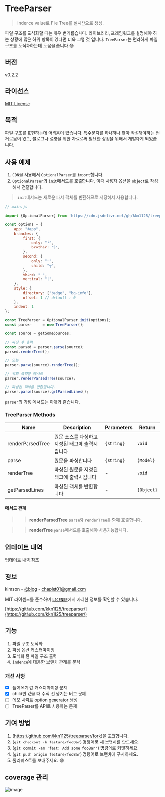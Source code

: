 # TreeParser

> indence value로 File Tree를 실시간으로 생성.

파일 구조를 도식화할 때는 매우 번거롭습니다. 라이브러리, 프레임워크를 설명해야 하는 상황에 많은 하위 항목이 있다면 더욱 그럴 것 입니다. `TreeParser`는 편리하게 파일 구조를 도식화하는데 도움을 줍니다 😎

## 버전

v0.2.2

## 라이선스

[MIT License](https://github.com/kkn1125/filetree/blob/main/LICENSE)

## 목적

파일 구조를 표현하는데 어려움이 있습니다. 특수문자를 하나하나 찾아 작성해야하는 번거로움이 있고, 블로그나 설명을 위한 자료로써 필요한 상황을 위해서 개발하게 되었습니다.

## 사용 예제

1. `CDN`을 사용해서 `OptionalParser`를 `import`합니다.
2. `OptionalParser`의 `init`메서드를 호출합니다. 이때 사용자 옵션을 `object`로 작성해서 전달합니다.

> `init`메서드는 새로운 파서 객체를 반환하므로 저장해서 사용합니다.

```javascript
// main.js

import {OptionalParser} from 'https://cdn.jsdelivr.net/gh/kkn1125/treeparser@4c93b00/assets/core/parser.js';

const options = {
    app: "#app",
    branches: {
        first: {
            only: "└",
            brother: "├",
        },
        second: {
            only: "─",
            child: "┬",
        },
        third: "─",
        vertical: "│",
    },
    style: {
        directory: ["badge", "bg-info"],
        offset: 1 // default : 0
    },
    indent: 1
};

const TreeParser = OptionalParser.init(options);
const parser     = new TreeParser();

const source = getSomeSources;

// 파싱 후 출력
const parsed = parser.parse(source);
parsed.renderTree();

// 또는
parser.parse(source).renderTree();

// 위의 축약형 메서드
parser.renderParsedTree(source);

// 파싱된 객체를 반환합니다.
parser.parse(source).getParsedLines();
```

`parser`의 가용 메서드는 아래와 같습니다.

### TreeParser Methods

| Name  | Description | Parameters | Return |
| ----  | ----------- | ---------- | ------ |
| renderParsedTree | 원문 소스를 파싱하고 지정된 태그에 출력시킵니다 | `{string}` | `void` |
| parse | 원문을 파싱합니다 | `{string}` | `{Model}` |
| renderTree | 파싱된 원문을 지정된 태그에 출력시킵니다 | - | `void` |
| getParsedLines | 파싱된 객체를 반환합니다 | - | `{Object}` |

#### 메서드 관계

> > **renderParsedTree**
> `parse`와 `renderTree`를 함께 호출합니다.

> > **renderTree**
> `parse`메서드를 호출해야 사용가능합니다.

## 업데이트 내역

[업데이트 내역 참조](https://github.com/kkn1125/treeparser/blob/main/UPDATE.md)

## 정보

kimson - [@blog](https://kkn1125.github.io/) - [chaplet01@gmail.com](mailto:chaplet01@gmail.com)

MIT 라이센스를 준수하며 [``LICENSE``](https://github.com/kkn1125/treeparser/blob/main/LICENSE)에서 자세한 정보를 확인할 수 있습니다.

[https://github.com/kkn1125/treeparser/](https://github.com/kkn1125/treeparser/)

## 기능

1. 파일 구조 도식화
2. 파싱 옵션 커스터마이징
3. 도식화 된 파일 구조 출력
4. `indence`에 대응한 브랜치 관계를 분석

### 개선 사항

- [x] 들여쓰기 값 커스터마이징 문제
- [x] child만 있을 때 수직 선 생기는 버그 문제
- [ ] 데모 사이트 option generator 생성
- [ ] TreeParser를 API로 사용하는 문제

## 기여 방법

1. (<https://github.com/kkn1125/treeparser/fork>)을 포크합니다.
2. (`git checkout -b feature/fooBar`) 명령어로 새 브랜치를 만드세요.
3. (`git commit -am 'feat: Add some fooBar'`) 명령어로 커밋하세요.
4. (`git push origin feature/fooBar`) 명령어로 브랜치에 푸시하세요.
5. 풀리퀘스트를 보내주세요. 😄

## coverage 관리

![image](https://user-images.githubusercontent.com/71887242/165441924-3b669e9c-7adb-4e54-b3f6-9cb009d90bf7.png)